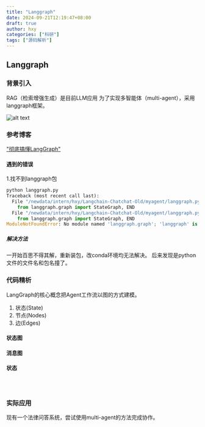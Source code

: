 ```yaml
---
title: "Langgraph"
date: 2024-09-21T12:19:47+08:00
draft: true
author: hxy
categories: ["科研"]
tags: ["源码解析"]
---
```


## Langgraph
### 背景引入
RAG（检索增强生成）是目前LLM应用
为了实现多智能体（multi-agent），采用langgraph框架。

![alt text](../image-3.png)

### 参考博客
["彻底搞懂LangGraph"](https://developer.volcengine.com/articles/7370376546193768458)

#### 遇到的错误
1.找不到langgraph包
```python
python langgraph.py 
Traceback (most recent call last):
  File "/newdata/intern/hxy/Langchain-Chatchat-Old/myagent/langgraph.py", line 1, in <module>
    from langgraph.graph import StateGraph, END
  File "/newdata/intern/hxy/Langchain-Chatchat-Old/myagent/langgraph.py", line 1, in <module>
    from langgraph.graph import StateGraph, END
ModuleNotFoundError: No module named 'langgraph.graph'; 'langgraph' is not a package
```
##### 解决方法
一开始百思不得其解，重新装包，改conda环境均无法解决。
后来发现是python文件的文件名和包名撞了。

### 代码精析
LangGraph的核心概念把Agent工作流以图的方式建模。
1. 状态(State)
2. 节点(Nodes)
3. 边(Edges)

#### 状态图

#### 消息图

#### 状态


```python




```

### 实际应用

现有一个法律问答系统，尝试使用multi-agent的方法完成协作。



